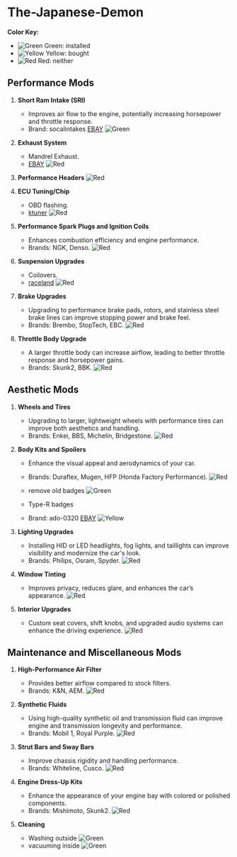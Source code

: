 # The-Japanese-Demon

**Color Key:**
- ![Green](https://via.placeholder.com/15/00FF00/000000?text=+) Green: installed
- ![Yellow](https://via.placeholder.com/15/FFFF00/000000?text=+) Yellow: bought
- ![Red](https://via.placeholder.com/15/FF0000/000000?text=+) Red: neither

## Performance Mods

1. **Short Ram Intake (SRI)**
   - Improves air flow to the engine, potentially increasing horsepower and throttle response.
   - Brand: socalintakes [EBAY](https://www.ebay.com/itm/113192390842?itmmeta=01HZ3WPJCVYFBXH23HVDR1YMQW&hash=item1a5acad0ba:g:FrgAAOSwpwBjwQWa&itmprp=enc%3AAQAJAAAA4PyL5ooeZ3W8ikmlqgaGSpJ2FWs4fBOiKTBBujsjN8UBReHtJwORPmvQownimynBS9dOIdbgSYRA153xlzjX3B1wtHHRbFCGN6%2F%2BHHxUXyA4XB%2Bim3veutj06Lf80swY51juNU0TU%2Fz8yx7w3XDnrnrZI6E8MMsbwvapqssxqzHZiFoNQ1BJIce%2Bf0HdOG8vveUHgTEOWLPRW%2Br8fTUp0dTno55vq2Y1s3sZnSvWxx1I1wzqBvfnF5rYqGYbaGQMAhqdT1TLpfxDIt4smXY1lmojKSqQBL%2FVUSF%2BBuOKeqBG%7Ctkp%3ABFBMvKba_Phj) ![Green](https://via.placeholder.com/15/00FF00/000000?text=+)
   
2. **Exhaust System**
   - Mandrel Exhaust.
   - [EBAY](https://www.ebay.com/p/658888266?iid=375420204603&rt=nc&fitmentTarget=Year%3A2007%7CModel%3AAccord%7CMake%3AHonda) ![Red](https://via.placeholder.com/15/FF0000/000000?text=+)

3. **Performance Headers** ![Red](https://via.placeholder.com/15/FF0000/000000?text=+)

5. **ECU Tuning/Chip**
   - OBD flashing.
   - [ktuner](https://ktuner.com/products/) ![Red](https://via.placeholder.com/15/FF0000/000000?text=+)

6. **Performance Spark Plugs and Ignition Coils**
   - Enhances combustion efficiency and engine performance.
   - Brands: NGK, Denso. ![Red](https://via.placeholder.com/15/FF0000/000000?text=+)

7. **Suspension Upgrades**
   - Coilovers.
   - [raceland](https://raceland.com/product/honda-accord-7th-gen-coilovers/) ![Red](https://via.placeholder.com/15/FF0000/000000?text=+)

8. **Brake Upgrades**
   - Upgrading to performance brake pads, rotors, and stainless steel brake lines can improve stopping power and brake feel.
   - Brands: Brembo, StopTech, EBC. ![Red](https://via.placeholder.com/15/FF0000/000000?text=+)

9. **Throttle Body Upgrade**
   - A larger throttle body can increase airflow, leading to better throttle response and horsepower gains.
   - Brands: Skunk2, BBK. ![Red](https://via.placeholder.com/15/FF0000/000000?text=+)

## Aesthetic Mods

1. **Wheels and Tires**
   - Upgrading to larger, lightweight wheels with performance tires can improve both aesthetics and handling.
   - Brands: Enkei, BBS, Michelin, Bridgestone. ![Red](https://via.placeholder.com/15/FF0000/000000?text=+)

2. **Body Kits and Spoilers**
   - Enhance the visual appeal and aerodynamics of your car.
   - Brands: Duraflex, Mugen, HFP (Honda Factory Performance). ![Red](https://via.placeholder.com/15/FF0000/000000?text=+)

   - remove old badges ![Green](https://via.placeholder.com/15/00FF00/000000?text=+)
   - Type-R badges
   - Brand: ado-0320 [EBAY](https://www.ebay.com/itm/387020282293?itmmeta=01HZ3WKKX25WM2EQ8CSDKPMPSP&hash=item5a1c34d9b5:g:5yMAAOSwkZxlVI2h&itmprp=enc%3AAQAJAAAA4NZmjSrLHMMIYShtNKE9UobgrQvjwUJtGkLgXMmBlvzEnZcl2K%2FDccvb8Fwp%2Bl0rItZZEM70pY2fQ8XCWfmQeBYRiokg5Zn1ouEnnZnR1yXW8UlsJZfZYXxB8EA9GcXEVLZ3lK6pmydeirp1J5JMb7ujbZfOmDd2zR55Af7SBuBoeJWDqDajA4vtcdR2zrYbnR06akaeKRjp52x0GiWy%2FRNnGkl98SMVjr2LqIB0RuwsGC0cl6EjQyDOOe7oJMcWhQDZbcESE0ITP5nCFt%2FpgRFb0YQzBhsi5PgEalPe%2BtBI%7Ctkp%3ABFBMyL7O_Phj) ![Yellow](https://via.placeholder.com/15/FFFF00/000000?text=+)

3. **Lighting Upgrades**
   - Installing HID or LED headlights, fog lights, and taillights can improve visibility and modernize the car's look.
   - Brands: Philips, Osram, Spyder. ![Red](https://via.placeholder.com/15/FF0000/000000?text=+)

4. **Window Tinting**
   - Improves privacy, reduces glare, and enhances the car’s appearance. ![Red](https://via.placeholder.com/15/FF0000/000000?text=+)

5. **Interior Upgrades**
   - Custom seat covers, shift knobs, and upgraded audio systems can enhance the driving experience. ![Red](https://via.placeholder.com/15/FF0000/000000?text=+)

## Maintenance and Miscellaneous Mods

1. **High-Performance Air Filter**
   - Provides better airflow compared to stock filters.
   - Brands: K&N, AEM. ![Red](https://via.placeholder.com/15/FF0000/000000?text=+)

2. **Synthetic Fluids**
   - Using high-quality synthetic oil and transmission fluid can improve engine and transmission longevity and performance.
   - Brands: Mobil 1, Royal Purple. ![Red](https://via.placeholder.com/15/FF0000/000000?text=+)

3. **Strut Bars and Sway Bars**
   - Improve chassis rigidity and handling performance.
   - Brands: Whiteline, Cusco. ![Red](https://via.placeholder.com/15/FF0000/000000?text=+)

4. **Engine Dress-Up Kits**
   - Enhance the appearance of your engine bay with colored or polished components.
   - Brands: Mishimoto, Skunk2. ![Red](https://via.placeholder.com/15/FF0000/000000?text=+)
  
5. **Cleaning**
   -   Washing outside ![Green](https://via.placeholder.com/15/00FF00/000000?text=+)
   -   vacuuming inside ![Green](https://via.placeholder.com/15/00FF00/000000?text=+)
